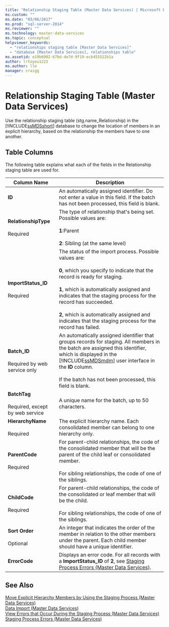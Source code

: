 ```yaml
---
title: "Relationship Staging Table (Master Data Services) | Microsoft Docs"
ms.custom: ""
ms.date: "03/06/2017"
ms.prod: "sql-server-2014"
ms.reviewer: ""
ms.technology: master-data-services
ms.topic: conceptual
helpviewer_keywords: 
  - "relationships staging table [Master Data Services]"
  - "database [Master Data Services], relationships table"
ms.assetid: e19b6002-67bd-4e7d-9f19-ecb455522b1a
author: lrtoyou1223
ms.author: lle
manager: craigg
---
```

# Relationship Staging Table (Master Data Services)
  Use the relationship staging table (stg.name_Relationship) in the [!INCLUDE[ssMDSshort](../includes/ssmdsshort-md.md)] database to change the location of members in an explicit hierarchy, based on the relationship the members have to one another.  
  
##  <a name="TableColumns"></a> Table Columns  
 The following table explains what each of the fields in the Relationship staging table are used for.  
  
|Column Name|Description|  
|-----------------|-----------------|  
|**ID**|An automatically assigned identifier. Do not enter a value in this field. If the batch has not been processed, this field is blank.|  
|**RelationshipType**<br /><br /> Required|The type of relationship that's being set. Possible values are:<br /><br /> **1**:Parent<br /><br /> **2**: Sibling (at the same level)|  
|**ImportStatus_ID**<br /><br /> Required|The status of the import process. Possible values are:<br /><br /> **0**, which you specify to indicate that the record is ready for staging.<br /><br /> **1**, which is automatically assigned and indicates that the staging process for the record has succeeded.<br /><br /> **2**, which is automatically assigned and indicates that the staging process for the record has failed.|  
|**Batch_ID**<br /><br /> Required by web service only|An automatically assigned identifier that groups records for staging. All members in the batch are assigned this identifier, which is displayed in the [!INCLUDE[ssMDSmdm](../includes/ssmdsmdm-md.md)] user interface in the **ID** column.<br /><br /> If the batch has not been processed, this field is blank.|  
|**BatchTag**<br /><br /> Required, except by web service|A unique name for the batch, up to 50 characters.|  
|**HierarchyName**<br /><br /> Required|The explicit hierarchy name. Each consolidated member can belong to one hierarchy only.|  
|**ParentCode**<br /><br /> Required|For parent-child relationships, the code of the consolidated member that will be the parent of the child leaf or consolidated member.<br /><br /> For sibling relationships, the code of one of the siblings.|  
|**ChildCode**<br /><br /> Required|For parent-child relationships, the code of the consolidated or leaf member that will be the child.<br /><br /> For sibling relationships, the code of one of the siblings.|  
|**Sort Order**<br /><br /> Optional|An integer that indicates the order of the member in relation to the other members under the parent. Each child member should have a unique identifier.|  
|**ErrorCode**|Displays an error code. For all records with a **ImportStatus_ID** of **2**, see [Staging Process Errors &#40;Master Data Services&#41;](staging-process-errors-master-data-services.md).|  
  
## See Also  
 [Move Explicit Hierarchy Members by Using the Staging Process &#40;Master Data Services&#41;](add-update-and-delete-data-master-data-services.md)   
 [Data Import &#40;Master Data Services&#41;](overview-importing-data-from-tables-master-data-services.md)   
 [View Errors that Occur During the Staging Process &#40;Master Data Services&#41;](view-errors-that-occur-during-staging-master-data-services.md)   
 [Staging Process Errors &#40;Master Data Services&#41;](staging-process-errors-master-data-services.md)  
  
  
